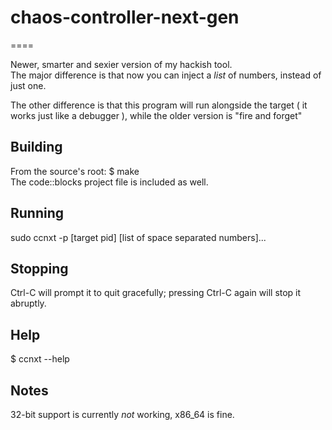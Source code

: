 # chaos-controller-next-gen

====

Newer, smarter and sexier version of my hackish tool.  
The major difference is that now you can inject a _list_ of numbers, instead of just one.  
  
The other difference is that this program will run alongside the target ( it works just like a debugger ), while the older version is "fire and forget"  

Building
-------
From the source's root:
$ make  
The code::blocks project file is included as well.

Running
-------
sudo ccnxt -p [target pid] [list of space separated numbers]...

Stopping
-------
Ctrl-C will prompt it to quit gracefully; pressing Ctrl-C again will stop it abruptly.

Help
-------
$ ccnxt --help

Notes
------
32-bit support is currently *not* working, x86_64 is fine.
